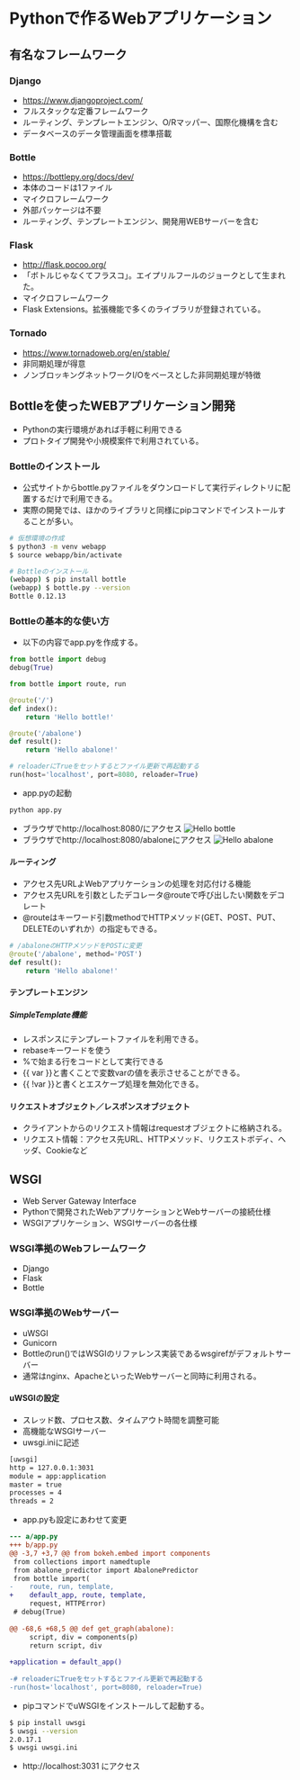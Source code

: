 # Pythonで作るWebアプリケーション
## 有名なフレームワーク
### Django
- https://www.djangoproject.com/
- フルスタックな定番フレームワーク
- ルーティング、テンプレートエンジン、O/Rマッパー、国際化機構を含む
- データベースのデータ管理画面を標準搭載
### Bottle
- https://bottlepy.org/docs/dev/
- 本体のコードは1ファイル
- マイクロフレームワーク
- 外部パッケージは不要
- ルーティング、テンプレートエンジン、開発用WEBサーバーを含む
### Flask
- http://flask.pocoo.org/
- 「ボトルじゃなくてフラスコ」。エイプリルフールのジョークとして生まれた。
- マイクロフレームワーク
- Flask Extensions。拡張機能で多くのライブラリが登録されている。
### Tornado
- https://www.tornadoweb.org/en/stable/
- 非同期処理が得意
- ノンブロッキングネットワークI/Oをベースとした非同期処理が特徴

## Bottleを使ったWEBアプリケーション開発
- Pythonの実行環境があれば手軽に利用できる
- プロトタイプ開発や小規模案件で利用されている。
### Bottleのインストール
- 公式サイトからbottle.pyファイルをダウンロードして実行ディレクトリに配置するだけで利用できる。
- 実際の開発では、ほかのライブラリと同様にpipコマンドでインストールすることが多い。
```sh
# 仮想環境の作成
$ python3 -m venv webapp
$ source webapp/bin/activate

# Bottleのインストール
(webapp) $ pip install bottle
(webapp) $ bottle.py --version
Bottle 0.12.13
```
### Bottleの基本的な使い方
- 以下の内容でapp.pyを作成する。
```py
from bottle import debug
debug(True)

from bottle import route, run

@route('/')
def index():
    return 'Hello bottle!'

@route('/abalone')
def result():
    return 'Hello abalone!'

# reloaderにTrueをセットするとファイル更新で再起動する
run(host='localhost', port=8080, reloader=True)
```
- app.pyの起動
```sh
python app.py
```
- ブラウザでhttp://localhost:8080/にアクセス
![Hello bottle](./hello_bottle.png "√")
- ブラウザでhttp://localhost:8080/abaloneにアクセス
![Hello abalone](./hello_abalone.png "√")

#### ルーティング
- アクセス先URLよWebアプリケーションの処理を対応付ける機能
- アクセス先URLを引数としたデコレータ@routeで呼び出したい関数をデコレート
- @routeはキーワード引数methodでHTTPメソッド(GET、POST、PUT、DELETEのいずれか）の指定もできる。
```py
# /abaloneのHTTPメソッドをPOSTに変更
@route('/abalone', method='POST')
def result():
    return 'Hello abalone!'
```

#### テンプレートエンジン
##### SimpleTemplate機能
- レスポンスにテンプレートファイルを利用できる。
- rebaseキーワードを使う
- %で始まる行をコードとして実行できる
- {{ var }}と書くことで変数varの値を表示させることができる。
- {{ !var }}と書くとエスケープ処理を無効化できる。

#### リクエストオブジェクト／レスポンスオブジェクト
- クライアントからのリクエスト情報はrequestオブジェクトに格納される。
- リクエスト情報：アクセス先URL、HTTPメソッド、リクエストボディ、ヘッダ、Cookieなど

## WSGI
- Web Server Gateway Interface
- Pythonで開発されたWebアプリケーションとWebサーバーの接続仕様
- WSGIアプリケーション、WSGIサーバーの各仕様
### WSGI準拠のWebフレームワーク
- Django
- Flask
- Bottle
### WSGI準拠のWebサーバー
- uWSGI
- Gunicorn
- Bottleのrun()ではWSGIのリファレンス実装であるwsgirefがデフォルトサーバー
- 通常はnginx、ApacheといったWebサーバーと同時に利用される。
#### uWSGIの設定
- スレッド数、プロセス数、タイムアウト時間を調整可能
- 高機能なWSGIサーバー
- uwsgi.iniに記述
```sh
[uwsgi]
http = 127.0.0.1:3031
module = app:application
master = true
processes = 4
threads = 2
```
- app.pyも設定にあわせて変更
```diff
--- a/app.py
+++ b/app.py
@@ -3,7 +3,7 @@ from bokeh.embed import components
 from collections import namedtuple
 from abalone_predictor import AbalonePredictor
 from bottle import(
-    route, run, template,
+    default_app, route, template,
     request, HTTPError)
 # debug(True)
 
@@ -68,6 +68,5 @@ def get_graph(abalone):
     script, div = components(p)
     return script, div
 
+application = default_app()
 
-# reloaderにTrueをセットするとファイル更新で再起動する
-run(host='localhost', port=8080, reloader=True)
```

- pipコマンドでuWSGIをインストールして起動する。
```sh
$ pip install uwsgi
$ uwsgi --version
2.0.17.1
$ uwsgi uwsgi.ini
```

- http://localhost:3031 にアクセス
